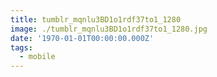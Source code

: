 ```yaml
---
title: tumblr_mqnlu3BD1o1rdf37to1_1280
image: ./tumblr_mqnlu3BD1o1rdf37to1_1280.jpg
date: '1970-01-01T00:00:00.000Z'
tags:
  - mobile
---
```


